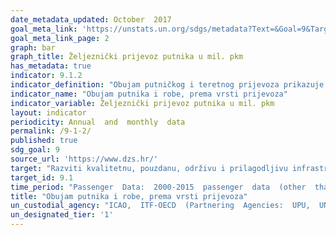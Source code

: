 ```yaml
---
date_metadata_updated: October  2017
goal_meta_link: 'https://unstats.un.org/sdgs/metadata?Text=&Goal=9&Target='
goal_meta_link_page: 2
graph: bar
graph_title: Željeznički prijevoz putnika u mil. pkm
has_metadata: true
indicator: 9.1.2
indicator_definition: "Obujam putničkog i teretnog prijevoza prikazuje se u putničkim kilometrima i tonskim kilometrima, te dijeli prema vrsti prijevoza. U svrhu praćenja ovog pokazatelja, podaci o putničkim kilometrima dijele se između cestovnog (razdijeljenog na osobna vozila, autobuse i motocikle) i željezničkog prijevoza, a tonski kilometri prikazuju se kao cestovni prijevoz, željeznički prijevoz i prijevoz na unutarnjim vodnim putovima. Prikazani su i tonski kilometri cjevovodnog transporta nafte i plina. Putnički kilometar (PKM) je jedinica mjere koja predstavlja prijevoz jednog putnika na udaljenosti od jednoga kilometra. U željezničkom prijevozu putnika prikazani su putnički kilometri ostvareni na teritoriju Republike Hrvatske. Kod prijevoza putnika motociklima, osobnim vozilima i autobusima za procjenu izračuna uzima se ukupna duljina putovanja od mjesta ukrcaja do mjesta iskrcaja. Tonski kilometar (TKM) je jedinica mjere prijevoza robe koja predstavlja prijevoz jedne tone robe na udaljenosti od jednoga kilometra. Kod željezničkog prijevoza robe, prijevoza robe na unutarnjim vodnim putovima, transportirane nafte i transportiranog plina prikazani su tonski kilometri na teritoriju Republike Hrvatske. U cestovnom prijevozu robe za izračun se uzima ukupna duljina putovanja od mjesta utovara do mjesta istovara."
indicator_name: "Obujam putnika i robe, prema vrsti prijevoza"
indicator_variable: Željeznički prijevoz putnika u mil. pkm
layout: indicator
periodicity: Annual  and  monthly  data
permalink: /9-1-2/
published: true
sdg_goal: 9
source_url: 'https://www.dzs.hr/'
target: "Razviti kvalitetnu, pouzdanu, održivu i prilagodljivu infrastrukturu, uključujući regionalnu i međugraničnu infrastrukturu, kako bi se podržali ekonomski razvoj i ljudsko blagostanje, s fokusom na jeftinom i jednakom pristupu za sve."
target_id: 9.1
time_period: "Passenger  Data:  2000-2015  passenger  data  (other  than  Amtrak  data),  2000-2016  Amtrak  data;  Freight  Data:  2007  and  2012-2015"
title: "Obujam putnika i robe, prema vrsti prijevoza"
un_custodial_agency: "ICAO,  ITF-OECD  (Partnering  Agencies:  UPU,  UNEP,  UNECE)"
un_designated_tier: '1'
---
```

